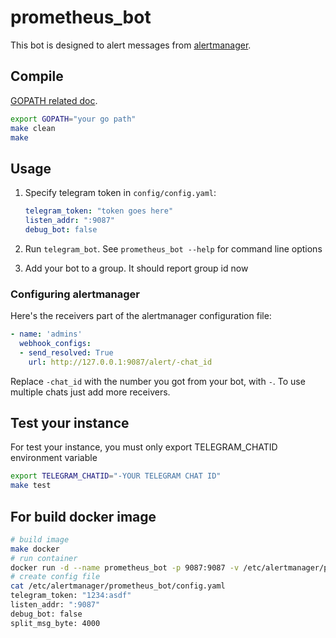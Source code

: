 # prometheus_bot

This bot is designed to alert messages from [alertmanager](https://github.com/prometheus/alertmanager).


## Compile

[GOPATH related doc](https://golang.org/doc/code.html#GOPATH).
```bash
export GOPATH="your go path"
make clean
make
```

## Usage

1. Specify telegram token in ```config/config.yaml```:

    ```yml
    telegram_token: "token goes here"
    listen_addr: ":9087"
    debug_bot: false
    ```

2. Run ```telegram_bot```. See ```prometheus_bot --help``` for command line options
3. Add your bot to a group. It should report group id now

### Configuring alertmanager

Here's the receivers part of the alertmanager configuration file:

```yml
- name: 'admins'
  webhook_configs:
  - send_resolved: True
    url: http://127.0.0.1:9087/alert/-chat_id
```

Replace ```-chat_id``` with the number you got from your bot, with ```-```. To use multiple chats just add more receivers.


## Test your instance
For test your instance, you must only export TELEGRAM_CHATID environment variable
```bash
export TELEGRAM_CHATID="-YOUR TELEGRAM CHAT ID"
make test
```
## For build docker image
```bash
# build image
make docker
# run container
docker run -d --name prometheus_bot -p 9087:9087 -v /etc/alertmanager/prometheus_bot:/prometheus_bot/config prometheus_bot
# create config file
cat /etc/alertmanager/prometheus_bot/config.yaml 
telegram_token: "1234:asdf"
listen_addr: ":9087"
debug_bot: false
split_msg_byte: 4000
```
